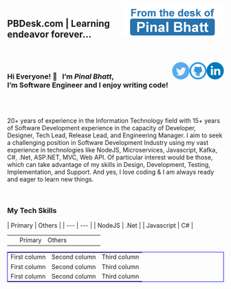 <img src="https://raw.githubusercontent.com/pinalbhatt/pinalbhatt/main/assets/fomthedeskof.png" align="right"/>
<h2>PBDesk.com | Learning endeavor forever... </h2>
<br/><br/>
<a href="https://www.linkedin.com/in/pinalbhatt"><img src="https://raw.githubusercontent.com/pinalbhatt/pinalbhatt/main/assets/linkedin.png" width="40" align="right" /></a>
<a href="https://github.com/pinalbhatt"><img src="https://raw.githubusercontent.com/pinalbhatt/pinalbhatt/main/assets/github.png" width="40" align="right" /></a>
<a href="https://twitter.com/pbdesk"><img src="https://raw.githubusercontent.com/pinalbhatt/pinalbhatt/main/assets/twitter.png" width="40" align="right" /></a>
<h3>
Hi Everyone! 👋 &nbsp;
I’m <b><i>Pinal Bhatt</i></b>,<br/> I’m Software Engineer and I enjoy writing code!
</h3>
<br/><br/>
<p>20+ years of experience in the Information Technology field with 15+ years of Software Development experience in the capacity of Developer, Designer, Tech Lead, Release Lead, and Engineering Manager. I aim to seek a challenging position in Software Development Industry using my vast experience in technologies like NodeJS, Microservices, Javascript, Kafka, C#, .Net, ASP.NET, MVC, Web API. Of particular interest would be those, which can take advantage of my skills in Design, Development, Testing, Implementation, and Support. And yes, I love coding & I am always ready and eager to learn new things.</p>
<br/>
<h3>My Tech Skills</h3>
| Primary | Others |
| --- | --- |
| NodeJS | .Net |
| Javascript | C# |
<table border="0">
<tr>
  <td width="10%">&nbsp;</td>
  <td width="30%">Primary</td>
  <td width="30%">Others</td>
  <td width="30%">&nbsp;</td>
</tr>
</table>

 <table style="border: 1px solid blue;   border-collapse: collapse;">   <tr><td>First column</td><td>Second column</td><td>Third column</td></tr>   <tr><td>First column</td><td>Second column</td><td>Third column</td></tr>   <tr><td>First column</td><td>Second column</td><td>Third column</td></tr> </table> 


<!--
**pinalbhatt/pinalbhatt** is a ✨ _special_ ✨ repository because its `README.md` (this file) appears on your GitHub profile.

Here are some ideas to get you started:

- 🔭 I’m currently working on ...
- 🌱 I’m currently learning ...
- 👯 I’m looking to collaborate on ...
- 🤔 I’m looking for help with ...
- 💬 Ask me about ...
- 📫 How to reach me: ...
- 😄 Pronouns: ...
- ⚡ Fun fact: ...
-->
